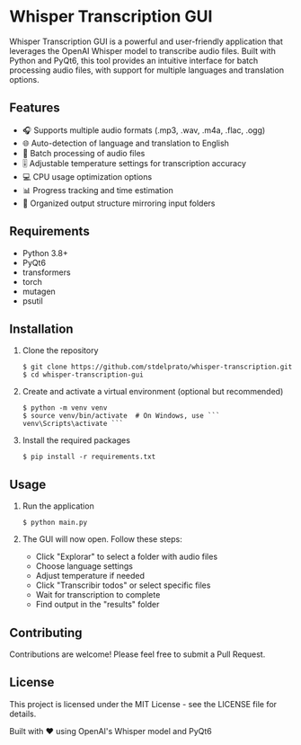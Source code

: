 # Whisper Transcription GUI

Whisper Transcription GUI is a powerful and user-friendly application that leverages the OpenAI Whisper model to transcribe audio files. Built with Python and PyQt6, this tool provides an intuitive interface for batch processing audio files, with support for multiple languages and translation options.

## Features

- 🎧 Supports multiple audio formats (.mp3, .wav, .m4a, .flac, .ogg)
- 🌐 Auto-detection of language and translation to English
- 🔢 Batch processing of audio files
- 🎚️ Adjustable temperature settings for transcription accuracy
- 💻 CPU usage optimization options
- 📊 Progress tracking and time estimation
- 📁 Organized output structure mirroring input folders

## Requirements

- Python 3.8+
- PyQt6
- transformers
- torch
- mutagen
- psutil

## Installation

1. Clone the repository
   ```
   $ git clone https://github.com/stdelprato/whisper-transcription.git
   $ cd whisper-transcription-gui
   ```

2. Create and activate a virtual environment (optional but recommended)
   ```
   $ python -m venv venv
   $ source venv/bin/activate  # On Windows, use ``` venv\Scripts\activate ```
   ```

3. Install the required packages
   ```
   $ pip install -r requirements.txt
   ```

## Usage

1. Run the application
   ```
   $ python main.py
   ```

2. The GUI will now open. Follow these steps:
   - Click "Explorar" to select a folder with audio files
   - Choose language settings
   - Adjust temperature if needed
   - Click "Transcribir todos" or select specific files
   - Wait for transcription to complete
   - Find output in the "results" folder

## Contributing

Contributions are welcome! Please feel free to submit a Pull Request.

## License

This project is licensed under the MIT License - see the LICENSE file for details.

Built with ❤️ using OpenAI's Whisper model and PyQt6